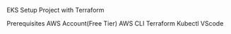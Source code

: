EKS Setup Project with Terraform

Prerequisites
AWS Account(Free Tier)
AWS CLI
Terraform
Kubectl
VScode

